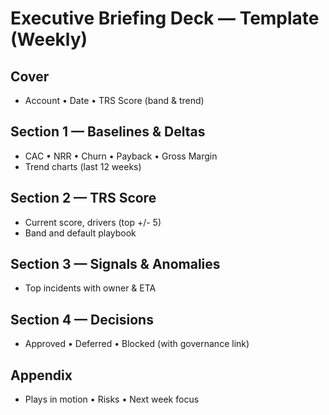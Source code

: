# Executive Briefing Deck — Template (Weekly)

## Cover
- Account • Date • TRS Score (band & trend)

## Section 1 — Baselines & Deltas
- CAC • NRR • Churn • Payback • Gross Margin
- Trend charts (last 12 weeks)

## Section 2 — TRS Score
- Current score, drivers (top +/- 5)
- Band and default playbook

## Section 3 — Signals & Anomalies
- Top incidents with owner & ETA

## Section 4 — Decisions
- Approved • Deferred • Blocked (with governance link)

## Appendix
- Plays in motion • Risks • Next week focus
